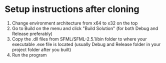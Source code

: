 # Setup instructions after cloning

1. Change environment architecture from x64 to x32 on the top
2. Go to Build on the menu and click "Build Solution" (for both Debug and Release preferably)
3. Copy the .dll files from SFML/SFML-2.5.1/bin folder to where your executable .exe file is located (usually Debug and Release folder in your project folder after you built)
4. Run the program
